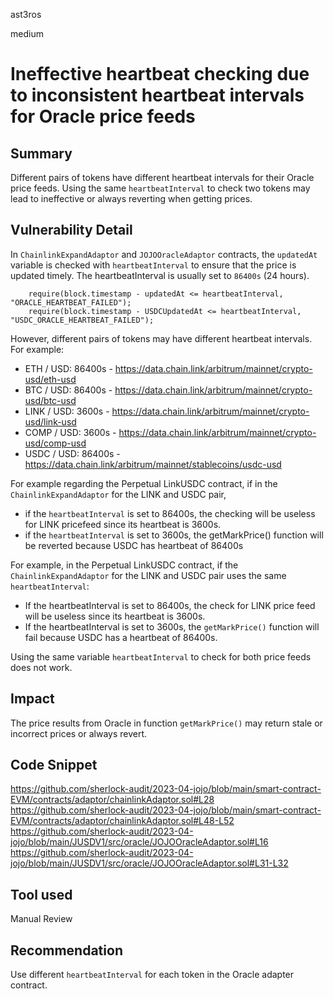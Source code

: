 ast3ros

medium

# Ineffective heartbeat checking due to inconsistent heartbeat intervals for Oracle price feeds

## Summary

Different pairs of tokens have different heartbeat intervals for their Oracle price feeds. Using the same `heartbeatInterval` to check two tokens may lead to ineffective or always reverting when getting prices.

## Vulnerability Detail

In `ChainlinkExpandAdaptor` and `JOJOOracleAdaptor` contracts, the `updatedAt` variable is checked with `heartbeatInterval` to ensure that the price is updated timely. The heartbeatInterval is usually set to `86400s` (24 hours).

        require(block.timestamp - updatedAt <= heartbeatInterval, "ORACLE_HEARTBEAT_FAILED");
        require(block.timestamp - USDCUpdatedAt <= heartbeatInterval, "USDC_ORACLE_HEARTBEAT_FAILED");

However, different pairs of tokens may have different heartbeat intervals. For example:
- ETH / USD: 86400s - https://data.chain.link/arbitrum/mainnet/crypto-usd/eth-usd
- BTC / USD: 86400s - https://data.chain.link/arbitrum/mainnet/crypto-usd/btc-usd
- LINK / USD: 3600s - https://data.chain.link/arbitrum/mainnet/crypto-usd/link-usd
- COMP / USD: 3600s - https://data.chain.link/arbitrum/mainnet/crypto-usd/comp-usd
- USDC / USD: 86400s - https://data.chain.link/arbitrum/mainnet/stablecoins/usdc-usd

For example regarding the Perpetual LinkUSDC contract, if in the `ChainlinkExpandAdaptor` for the LINK and USDC pair, 
- if the `heartbeatInterval` is set to 86400s, the checking will be useless for LINK pricefeed since its heartbeat is 3600s.
- if the `heartbeatInterval` is set to 3600s, the getMarkPrice() function will be reverted because USDC has heartbeat of 86400s

For example, in the Perpetual LinkUSDC contract, if the `ChainlinkExpandAdaptor` for the LINK and USDC pair uses the same `heartbeatInterval`:
- If the heartbeatInterval is set to 86400s, the check for LINK price feed will be useless since its heartbeat is 3600s.
- If the heartbeatInterval is set to 3600s, the `getMarkPrice()` function will fail because USDC has a heartbeat of 86400s.

Using the same variable `heartbeatInterval` to check for both price feeds does not work.

## Impact

The price results from Oracle in function `getMarkPrice()` may return stale or incorrect prices or always revert.

## Code Snippet

https://github.com/sherlock-audit/2023-04-jojo/blob/main/smart-contract-EVM/contracts/adaptor/chainlinkAdaptor.sol#L28
https://github.com/sherlock-audit/2023-04-jojo/blob/main/smart-contract-EVM/contracts/adaptor/chainlinkAdaptor.sol#L48-L52
https://github.com/sherlock-audit/2023-04-jojo/blob/main/JUSDV1/src/oracle/JOJOOracleAdaptor.sol#L16
https://github.com/sherlock-audit/2023-04-jojo/blob/main/JUSDV1/src/oracle/JOJOOracleAdaptor.sol#L31-L32

## Tool used

Manual Review

## Recommendation

Use different `heartbeatInterval` for each token in the Oracle adapter contract.